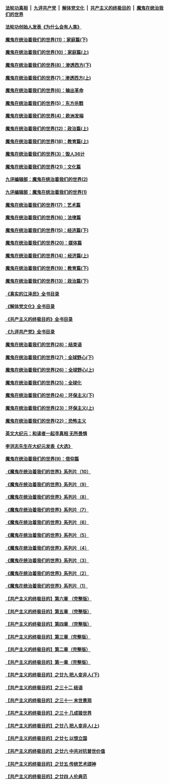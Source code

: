 ####  [法轮功真相](../../../../basic/blob/master/README.md?t=02222012) &nbsp;|&nbsp; [九评共产党](../../../../9ping.md/blob/master/README.md?t=02222012) &nbsp;|&nbsp; [解体党文化](../../../../jtdwh.md/blob/master/README.md?t=02222012)  &nbsp;|&nbsp; [共产主义的终极目的](../../../../gczydzjmd.md/blob/master/README.md?t=02222012) &nbsp;|&nbsp; [魔鬼在统治我们的世界](../../../../mgztzwmdsj.md/blob/master/README.md?t=02222012) 

#### [法轮功创始人发表《为什么会有人类》](../pages/nsc422/n13912117.md?t=02222012) 

#### [魔鬼在统治着我们的世界(11)：家庭篇(下)](../pages/nsc422/n10440961.md?t=02222012) 

#### [魔鬼在统治着我们的世界(10)：家庭篇(上)](../pages/nsc422/n10435448.md?t=02222012) 

#### [魔鬼在统治着我们的世界(8)：渗透西方(下)](../pages/nsc422/n10429603.md?t=02222012) 

#### [魔鬼在统治着我们的世界(7)：渗透西方(上)](../pages/nsc422/n10426013.md?t=02222012) 

#### [魔鬼在统治着我们的世界(6)：输出革命](../pages/nsc422/n10421536.md?t=02222012) 

#### [魔鬼在统治着我们的世界(5)：东方杀戮](../pages/nsc422/n10417707.md?t=02222012) 

#### [魔鬼在统治着我们的世界(4)：欧洲发端](../pages/nsc422/n10414890.md?t=02222012) 

#### [魔鬼在统治着我们的世界(12)：政治篇(上)](../pages/nsc422/n10444576.md?t=02222012) 

#### [魔鬼在统治着我们的世界(18)：教育篇(上)](../pages/nsc422/n10526970.md?t=02222012) 

#### [魔鬼在统治着我们的世界(3)：毁人36计](../pages/nsc422/n10411583.md?t=02222012) 

#### [魔鬼在统治着我们的世界(21)：文化篇](../pages/nsc422/n10597706.md?t=02222012) 

#### [九评编辑部：魔鬼在统治着我们的世界(2)](../pages/nsc422/n10410036.md?t=02222012) 

#### [九评编辑部：魔鬼在统治着我们的世界(1)](../pages/nsc422/n10406825.md?t=02222012) 

#### [魔鬼在统治着我们的世界(17)：艺术篇](../pages/nsc422/n10499093.md?t=02222012) 

#### [魔鬼在统治着我们的世界(16)：法律篇](../pages/nsc422/n10485969.md?t=02222012) 

#### [魔鬼在统治着我们的世界(15)：经济篇(下)](../pages/nsc422/n10469975.md?t=02222012) 

#### [魔鬼在统治着我们的世界(20)：媒体篇](../pages/nsc422/n10586579.md?t=02222012) 

#### [魔鬼在统治着我们的世界(14)：经济篇(上)](../pages/nsc422/n10457370.md?t=02222012) 

#### [魔鬼在统治着我们的世界(19)：教育篇(下)](../pages/nsc422/n10564808.md?t=02222012) 

#### [魔鬼在统治着我们的世界(13)：政治篇(下)](../pages/nsc422/n10448270.md?t=02222012) 

#### [《真实的江泽民》全书目录](../pages/nsc422/n13721399.md?t=02222012) 

#### [《解体党文化》全书目录](../pages/nsc422/n13721157.md?t=02222012) 

#### [《共产主义的终极目的》全书目录](../pages/nsc422/n13721048.md?t=02222012) 

#### [《九评共产党》全书目录](../pages/nsc422/n13708085.md?t=02222012) 

#### [魔鬼在统治着我们的世界(28)：结束语](../pages/nsc422/n10936246.md?t=02222012) 

#### [魔鬼在统治着我们的世界(27)：全球野心(下)](../pages/nsc422/n10928319.md?t=02222012) 

#### [魔鬼在统治着我们的世界(26)：全球野心(上)](../pages/nsc422/n10900318.md?t=02222012) 

#### [魔鬼在统治着我们的世界(25)：全球化](../pages/nsc422/n10788205.md?t=02222012) 

#### [魔鬼在统治着我们的世界(24)：环保主义(下)](../pages/nsc422/n10695307.md?t=02222012) 

#### [魔鬼在统治着我们的世界(23)：环保主义(上)](../pages/nsc422/n10688613.md?t=02222012) 

#### [魔鬼在统治着我们的世界(22)：恐怖主义](../pages/nsc422/n10614727.md?t=02222012) 

#### [英文大纪元：和读者一起寻真相 无所畏惧](../pages/nsc422/n12542027.md?t=02222012) 

#### [李洪志先生在大纪元发表《大选》](../pages/nsc422/n12534746.md?t=02222012) 

#### [魔鬼在统治着我们的世界(9)：信仰篇](../pages/nsc422/n10432159.md?t=02222012) 

#### [《魔鬼在统治着我们的世界》系列片（10）](../pages/nsc422/n12292670.md?t=02222012) 

#### [《魔鬼在统治着我们的世界》系列片（9）](../pages/nsc422/n12290859.md?t=02222012) 

#### [《魔鬼在统治着我们的世界》系列片（8）](../pages/nsc422/n12287445.md?t=02222012) 

#### [《魔鬼在统治着我们的世界》系列片（7）](../pages/nsc422/n12283425.md?t=02222012) 

#### [《魔鬼在统治着我们的世界》系列片（6）](../pages/nsc422/n12282314.md?t=02222012) 

#### [《魔鬼在统治着我们的世界》系列片（5）](../pages/nsc422/n12281419.md?t=02222012) 

#### [《魔鬼在统治着我们的世界》系列片（4）](../pages/nsc422/n12274024.md?t=02222012) 

#### [《魔鬼在统治着我们的世界》系列片（3）](../pages/nsc422/n12271322.md?t=02222012) 

#### [《魔鬼在统治着我们的世界》系列片（2）](../pages/nsc422/n12269049.md?t=02222012) 

#### [《魔鬼在统治着我们的世界》系列片（1）](../pages/nsc422/n12267575.md?t=02222012) 

#### [【共产主义的终极目的】第六章 （完整版）](../pages/nsc422/n11428913.md?t=02222012) 

#### [【共产主义的终极目的】第五章 （完整版）](../pages/nsc422/n11428912.md?t=02222012) 

#### [【共产主义的终极目的】第四章 （完整版）](../pages/nsc422/n11428907.md?t=02222012) 

#### [【共产主义的终极目的】第三章（完整版）](../pages/nsc422/n11428848.md?t=02222012) 

#### [【共产主义的终极目的】第二章（完整版）](../pages/nsc422/n11428831.md?t=02222012) 

#### [【共产主义的终极目的】第一章（完整版）](../pages/nsc422/n11417651.md?t=02222012) 

#### [【共产主义的终极目的】之廿九 把人变非人(下)](../pages/nsc422/n11344140.md?t=02222012) 

#### [【共产主义的终极目的】之三十二 结语](../pages/nsc422/n11360535.md?t=02222012) 

#### [【共产主义的终极目的】之三十一 末世景观](../pages/nsc422/n11351129.md?t=02222012) 

#### [【共产主义的终极目的】之三十 几成狼世界](../pages/nsc422/n11348280.md?t=02222012) 

#### [【共产主义的终极目的】之廿八 把人变非人(上)](../pages/nsc422/n11340492.md?t=02222012) 

#### [【共产主义的终极目的】之廿七 以恨立国](../pages/nsc422/n11336944.md?t=02222012) 

#### [【共产主义的终极目的】之廿六 中共对抗普世价值](../pages/nsc422/n11324785.md?t=02222012) 

#### [【共产主义的终极目的】之廿五 传统艺术颂神](../pages/nsc422/n11296396.md?t=02222012) 

#### [【共产主义的终极目的】之廿四 人伦典范](../pages/nsc422/n11296397.md?t=02222012) 

